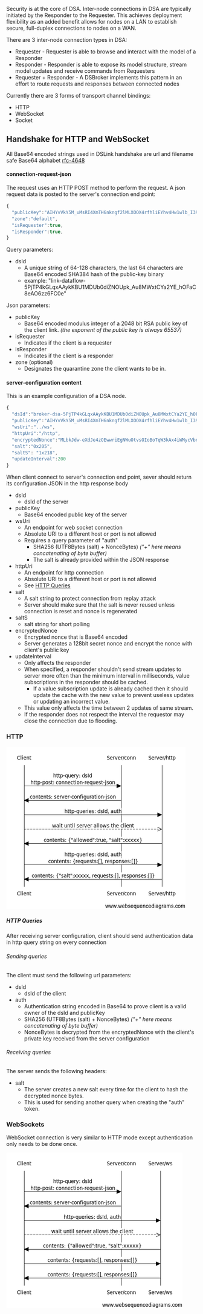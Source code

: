 Security is at the core of DSA. Inter-node connections in DSA are typically initiated by the Responder to the Requester. This achieves deployment flexibility as an added benefit allows for nodes on a LAN to establish secure, full-duplex connections to nodes on a WAN.

There are 3 inter-node connection types in DSA:

* Requester - Requester is able to browse and interact with the model of a Responder
* Responder - Responder is able to expose its model structure, stream model updates and receive commands from Requesters
* Requester + Responder - A DSBroker implements this pattern in an effort to route requests and responses between connected nodes

Currently there are 3 forms of transport channel bindings:

* HTTP
* WebSocket
* Socket


## Handshake for HTTP and WebSocket

All Base64 encoded strings used in DSLink handshake are url and filename safe Base64 alphabet [rfc-4648](https://tools.ietf.org/html/rfc4648)
#### connection-request-json
The request uses an HTTP POST method to perform the request.
A json request data is posted to the server's connection end point:
```javascript
{
  "publicKey":"AIHYvVkY5M_uMsRI4XmTH6nkngf2lMLXOOX4rfhliEYhv4Hw1wlb_I39Q5cw6a9zHSvonI8ZuG73HWLGKVlDmHGbYHWsWsXgrAouWt5H3AMGZl3hPoftvs0rktVsq0L_pz2Cp1h_7XGot87cLah5IV-AJ5bKBBFkXHOqOsIiDXNFhHjSI_emuRh01LmaN9_aBwfkyNq73zP8kY-hpb5mEG-sIcLvMecxsVS-guMFRCk_V77AzVCwOU52dmpfT5oNwiWhLf2n9A5GVyFxxzhKRc8NrfSdTFzKn0LvDPM29UDfzGOyWpfJCwrYisrftC3QbBD7e0liGbMCN5UgZsSssOk=",
  "zone":"default",
  "isRequester":true,
  "isResponder":true,
}
```

Query parameters:
 - dsId
     - A unique string of 64-128 characters, the last 64 characters are Base64 encoded SHA384 hash of the public-key binary
     - example: "link-dataflow-5PjTP4kGLqxAAykKBU1MDUb0diZNOUpk_Au8MWxtCYa2YE_hOFaC8eAO6zz6FC0e"
 
Json parameters:
 - publicKey
     - Base64 encoded modulus integer of a 2048 bit RSA public key of the client link. *(the exponent of the public key is always 65537)*
 - isRequester
     - Indicates if the client is a requester
 - isResponder
     - Indicates if the client is a responder
 - zone (optional)
     - Designates the quarantine zone the client wants to be in.

#### server-configuration content
This is an example configuration of a DSA node.     
```javascript
{
  "dsId":"broker-dsa-5PjTP4kGLqxAAykKBU1MDUb0diZNOUpk_Au8MWxtCYa2YE_hOFaC8eAO6zz6FC0e",
  "publicKey":"AIHYvVkY5M_uMsRI4XmTH6nkngf2lMLXOOX4rfhliEYhv4Hw1wlb_I39Q5cw6a9zHSvonI8ZuG73HWLGKVlDmHGbYHWsWsXgrAouWt5H3AMGZl3hPoftvs0rktVsq0L_pz2Cp1h_7XGot87cLah5IV-AJ5bKBBFkXHOqOsIiDXNFhHjSI_emuRh01LmaN9_aBwfkyNq73zP8kY-hpb5mEG-sIcLvMecxsVS-guMFRCk_V77AzVCwOU52dmpfT5oNwiWhLf2n9A5GVyFxxzhKRc8NrfSdTFzKn0LvDPM29UDfzGOyWpfJCwrYisrftC3QbBD7e0liGbMCN5UgZsSssOk=",
  "wsUri":"../ws",
  "httpUri":"/http",
  "encryptedNonce":"MLbkJdw-eXdJe4zOEwwriEgNWuOtvsOIoBoTqW3kAx4iWMycVbn04zYSyKLtY6NeRaMY1I09-v2E_gDjRyMNSe04YCWp7KWmuWIGYRiFHwmNF9qSMI99NqxB0HJ768Rj_tLVbtbouUPiWn5oscpJTxbf7QklWsBZ6p0vC745sQbzwgBDsdXhiyiXek3FHQPJBEHBlkmiDEo5_j7_Y2FYvSeENyyoSfH2NmVgrKU5y1TGrLW6lz_5UfSH0PIEGhkNHzzBnDzR5Cka0-Rhqalvh2ygObYVXHlNihe7cZECYYSXqUkkO88y9MTr_aZYtGERjEzfsvDFtdE55gSahHM2Cw==",
  "salt":"0x205",
  "saltS": "1x218",
  "updateInterval":200
}
```
When client connect to server's connection end point, sever should return its configuration JSON in the http response body

 - dsId
    - dsId of the server
 - publicKey
    - Base64 encoded public key of the server
 - wsUri
    - An endpoint for web socket connection
    - Absolute URI to a different host or port is not allowed
    - Requires a query parameter of "auth"
      - SHA256 (UTF8Bytes (salt) + NonceBytes) *("+" here means concatenating of byte buffer)*
      - The salt is already provided within the JSON response
 - httpUri
    - An endpoint for http connection
    - Absolute URI to a different host or port is not allowed
    - See [HTTP Queries](#http-queries)
 - salt
    - A salt string to protect connection from replay attack
    - Server should make sure that the salt is never reused unless connection is reset and nonce is regenerated
 - saltS
    - salt string for short polling
 - encryptedNonce
    - Encrypted nonce that is Base64 encoded
    - Server generates a 128bit secret nonce and encrypt the nonce with client's public key
 - updateInterval
    - Only affects the responder
    - When specified, a responder shouldn't send stream updates to server more often than the minimum interval in milliseconds, value subscriptions in the responder should be cached.
       - If a value subscription update is already cached then it should update the cache with the new value to prevent useless updates or updating an incorrect value.
    - This value only affects the time between 2 updates of same stream.
    - If the responder does not respect the interval the requestor may close the connection due to flooding.

### HTTP

![](https://raw.githubusercontent.com/IOT-DSA/docs/master/images/http_handshake.png)

##### HTTP Queries
After receiving server configuration, client should send authentication data in http query string on every connection

###### Sending queries
The client must send the following url parameters:
 - dsId
    - dsId of the client
 - auth
    - Authentication string encoded in Base64 to prove client is a valid owner of the dsId and publicKey
    - SHA256 (UTF8Bytes (salt) + NonceBytes) *("+" here means concatenating of byte buffer)*
    - NonceBytes is decrypted from the encryptedNonce with the client's private key received from the server configuration

###### Receiving queries
The server sends the following headers:
- salt
    - The server creates a new salt every time for the client to hash the decrypted nonce bytes.
    - This is used for sending another query when creating the "auth" token.

### WebSockets

WebSocket connection is very similar to HTTP mode except authentication only needs to be done once.

![](https://raw.githubusercontent.com/IOT-DSA/docs/master/images/ws_handshake.png)
